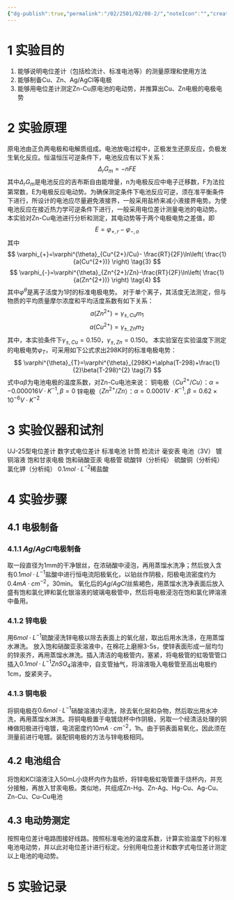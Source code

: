 ```yaml
---
{"dg-publish":true,"permalink":"/02/2501/02/08-2/","noteIcon":"","created":"2025-06-03T15:36","updated":"2025-07-01T13:38"}
---
```


# 1 实验目的
1. 能够说明电位差计（包括检流计、标准电池等）的测量原理和使用方法
2. 能够制备Cu、Zn、Ag/AgCl等电极
3. 能够用电位差计测定Zn-Cu原电池的电动势，并推算出Cu、Zn电极的电极电势
# 2 实验原理
原电池由正负两电极和电解质组成。电池放电过程中，正极发生还原反应，负极发生氧化反应。恒温恒压可逆条件下，电池反应有以下关系：
$$
\Delta_{r}G_{m}=-nFE \tag{1}
$$
其中$\Delta_{r}G_{m}$是电池反应的吉布斯自由能增量，n为电极反应中电子迁移数，F为法拉第常数，E为电极反应电动势。为确保测定条件下电池反应可逆，须在准平衡条件下进行，所设计的电池应尽量避免液接界，一般采用盐桥来减小液接界电势。为使电池反应在接近热力学可逆条件下进行，一般采用电位差计测量电池的电动势。
本实验对Zn-Cu电池进行分析和测定，其电动势等于两个电极电势之差值，即
$$
E=\varphi_{+,r}-\varphi_{-,o} \tag{2}
$$
其中
$$
\varphi_{+}=\varphi^{\theta}_{Cu^{2+}/Cu}- \frac{RT}{2F}\ln\left( \frac{1}{a(Cu^{2+})} \right) \tag{3}
$$
$$
\varphi_{-}=\varphi^{\theta}_{Zn^{2+}/Zn}-\frac{RT}{2F}\ln\left( \frac{1}{a(Zn^{2+})} \right) \tag{4}
$$
其中$\varphi^{\theta}$是离子活度为1时的标准电极电势。
对于单个离子，其活度无法测定，但与物质的平均质量摩尔浓度和平均活度系数有如下关系：
$$
a(Zn^{2+})=\gamma_{\pm,Cu}m_{1} \tag{5}
$$
$$
a(Cu^{2+})=\gamma_{\pm,Zn}m_{2} \tag{6}
$$
其中，本实验条件下$\gamma_{\pm,Cu}=0.150$，$\gamma_{\pm,Zn}=0.150$。
本实验室在实验温度下测定的电极电势$\varphi_{T}$，可采用如下公式求出298K时的标准电极电势：
$$
\varphi^{\theta}_{T}=\varphi^{\theta}_{298K}+\alpha(T-298)+\frac{1}{2}\beta(T-298)^{2} \tag{7}
$$
式中$\alpha \beta$为电池电极的温度系数，对Zn-Cu电池来说：
铜电极（$Cu^{2+}/Cu$）：$\alpha=-0.000016V\cdot K^{-1}, \beta=0$
锌电极（$Zn^{2+}/Zn$）：$\alpha=0.0001V\cdot K^{-1},\beta=0.62\times 10^{-6}V\cdot K^{-2}$
# 3 实验仪器和试剂
UJ-25型电位差计 数字式电位差计 标准电池 针筒 检流计 毫安表 电池（3V） 镀铜溶液 饱和甘汞电极
饱和硝酸亚汞 电极管 硫酸锌（分析纯） 硫酸铜（分析纯） 氯化钾（分析纯） $0.1mol\cdot L^{-2}$稀盐酸
# 4 实验步骤
## 4.1 电极制备
### 4.1.1 $Ag/AgCl$电极制备
取一段直径为1mm的干净银丝，在浓硝酸中浸泡，再用蒸馏水洗净；然后放入含有$0.1mol\cdot L^{-1}$盐酸中进行恒电流阳极氧化，以铂丝作阴极，阳极电流密度约为$0.4mA\cdot cm^{-2}$，30min。
氧化后的$Ag/AgCl$丝紫褐色，用蒸馏水洗净表面后放入盛有饱和氯化钾和氯化银溶液的玻璃电极管中，然后将电极浸泡在饱和氯化钾溶液中备用。
### 4.1.2 锌电极
用$6mol\cdot L^{-1}$硫酸浸洗锌电极以除去表面上的氧化层，取出后用水洗涤，在用蒸馏水淋洗。 放入饱和硝酸亚汞溶液中，在棉花上磨擦3-5s，使锌表面形成一层均匀的锌汞齐，再用蒸馏水淋洗。插入清洁的电极管内，塞紧，将电极管的虹吸管管口插入$0.1mol\cdot L^{-1}ZnSO_{4}$溶液中，自支管抽气，将溶液吸入电极管至高出电极约1cm，旋紧夹子。
### 4.1.3 铜电极
将铜电极在$0.6mol\cdot L^{-1}$硝酸溶液内浸洗，除去氧化层和杂物，然后取出用水冲洗，再用蒸馏水淋洗。将铜电极置于电镀烧杯中作阴极，另取一个经清洁处理的铜棒做阳极进行电镀，电流密度约$10mA\cdot cm^{-2}$，1h。由于铜表面易氧化，因此须在测量前进行电镀。装配铜电极的方法与锌电极相同。
## 4.2 电池组合
将饱和KCl溶液注入50mL小烧杯内作为盐桥，将锌电极虹吸管置于烧杯内，并充分接触，再放入甘汞电极。类似地，共组成Zn-Hg、Zn-Ag、Hg-Cu、Ag-Cu、Zn-Cu、Cu-Cu电池
## 4.3 电动势测定
按照电位差计电路图接好线路。按照标准电池的温度系数，计算实验温度下的标准电池电动势，并以此对电位差计进行标定。分别用电位差计和数字式电位差计测定以上电池的电动势。
# 5 实验记录
